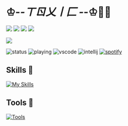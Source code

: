 # ♔-_-ㄒㄖ乂丨匚 -_-♔🐱‍👤
<p align="left">
  <img src="https://img.shields.io/badge/windows 10-%230078D6.svg?&style=for-the-badge&logo=windows&logoColor=white" />
  <img src="https://img.shields.io/badge/intel-core%20i5%208th-%230071C5.svg?&style=for-the-badge&logoColor=white" />
  <img src="https://img.shields.io/badge/RAM-32GB-%230071C5.svg?&style=for-the-badge&logoColor=white" />
  <img src="https://img.shields.io/badge/AMD-6600xt-ED1C24.svg?&style=for-the-badge&logoColor=white" />
</p>

<img src = "https://img.shields.io/badge/Discord-toxic.vibezz-blue" />

![status](https://api.statusbadges.me/badge/status/1235746226683646002)
![playing](https://api.statusbadges.me/badge/playing/1235746226683646002)
![vscode](https://api.statusbadges.me/badge/vscode/1235746226683646002)
![intellij](https://api.statusbadges.me/badge/intellij/1235746226683646002)
[![spotify](https://api.statusbadges.me/badge/spotify/1235746226683646002)](https://api.statusbadges.me/openspotify/1235746226683646002)

## Skills 🔮
[![My Skills](https://skillicons.dev/icons?i=perl,java,kotlin,nodejs,js,sqlite,rust,c,cs,cpp,crystal,ts,go,lua,py&perline=6)](https://skillicons.dev)

## Tools 🧰
[![Tools](https://go-skill-icons.vercel.app/api/icons?i=vscode,visualstudio,eclipse,discord,githubactions,npm,vite,gitlab,github,&theme=light&perline=5)](https://github.com/nekiro)
